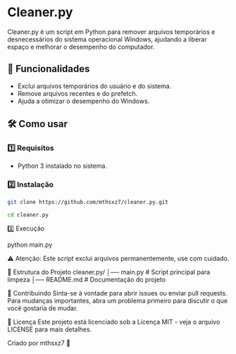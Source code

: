 # Cleaner.py

Cleaner.py é um script em Python para remover arquivos temporários e desnecessários do sistema operacional Windows, ajudando a liberar espaço e melhorar o desempenho do computador.

## 🚀 Funcionalidades

- Exclui arquivos temporários do usuário e do sistema.
- Remove arquivos recentes e do prefetch.
- Ajuda a otimizar o desempenho do Windows.

## 🛠 Como usar

### 1️⃣ Requisitos
- Python 3 instalado no sistema.

### 2️⃣ Instalação
```bash
git clone https://github.com/mthsxz7/cleaner.py.git

cd cleaner.py
```
3️⃣ Execução

python main.py

⚠️ Atenção: Este script exclui arquivos permanentemente, use com cuidado.

📂 Estrutura do Projeto
cleaner.py/
│── main.py          # Script principal para limpeza
│── README.md        # Documentação do projeto

🤝 Contribuindo
Sinta-se à vontade para abrir issues ou enviar pull requests. Para mudanças importantes, abra um problema primeiro para discutir o que você gostaria de mudar.

📝 Licença
Este projeto está licenciado sob a Licença MIT - veja o arquivo LICENSE para mais detalhes.


Criado por mthsxz7 🚀

